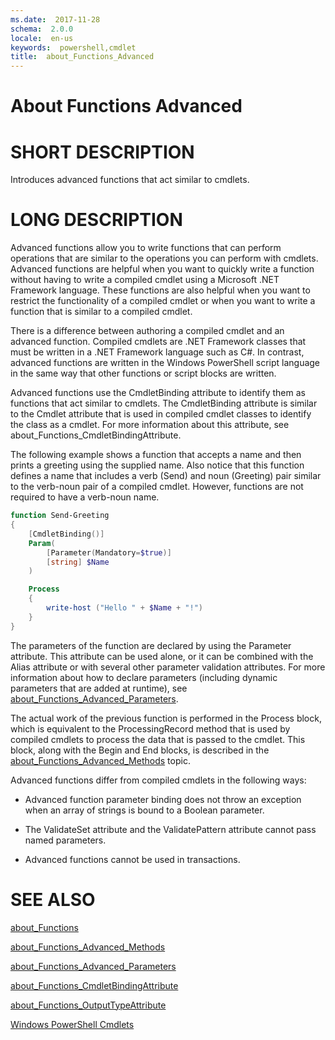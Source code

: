 ```yaml
---
ms.date:  2017-11-28
schema:  2.0.0
locale:  en-us
keywords:  powershell,cmdlet
title:  about_Functions_Advanced
---
```


# About Functions Advanced

# SHORT DESCRIPTION

Introduces advanced functions that act similar to cmdlets.

# LONG DESCRIPTION

Advanced functions allow you to write functions that can perform operations
that are similar to the operations you can perform with cmdlets. Advanced
functions are helpful when you want to quickly write a function without having
to write a compiled cmdlet using a Microsoft .NET Framework language. These
functions are also helpful when you want to restrict the functionality of a
compiled cmdlet or when you want to write a function that is similar to a
compiled cmdlet.

There is a difference between authoring a compiled cmdlet and an advanced
function. Compiled cmdlets are .NET Framework classes that must be written in
a .NET Framework language such as C#. In contrast, advanced functions are
written in the Windows PowerShell script language in the same way that other
functions or script blocks are written.

Advanced functions use the CmdletBinding attribute to identify them as
functions that act similar to cmdlets. The CmdletBinding attribute is similar
to the Cmdlet attribute that is used in compiled cmdlet classes to identify
the class as a cmdlet. For more information about this attribute, see
about_Functions_CmdletBindingAttribute.

The following example shows a function that accepts a name and then prints a
greeting using the supplied name. Also notice that this function defines a
name that includes a verb (Send) and noun (Greeting) pair similar to the
verb-noun pair of a compiled cmdlet. However, functions are not required to
have a verb-noun name.

```powershell
function Send-Greeting
{
    [CmdletBinding()]
    Param(
        [Parameter(Mandatory=$true)]
        [string] $Name
    )

    Process
    {
        write-host ("Hello " + $Name + "!")
    }
}
```

The parameters of the function are declared by using the Parameter attribute.
This attribute can be used alone, or it can be combined with the Alias
attribute or with several other parameter validation attributes. For more
information about how to declare parameters (including dynamic parameters that
are added at runtime), see
[about_Functions_Advanced_Parameters](about_Functions_Advanced_Parameters.md).

The actual work of the previous function is performed in the Process block,
which is equivalent to the ProcessingRecord method that is used by compiled
cmdlets to process the data that is passed to the cmdlet. This block, along
with the Begin and End blocks, is described in the
[about_Functions_Advanced_Methods](about_Functions_Advanced_Methods.md) topic.

Advanced functions differ from compiled cmdlets in the following ways:

- Advanced function parameter binding does not throw an exception when an
  array of strings is bound to a Boolean parameter.

- The ValidateSet attribute and the ValidatePattern attribute cannot pass
  named parameters.

- Advanced functions cannot be used in transactions.

# SEE ALSO

[about_Functions](about_Functions.md)

[about_Functions_Advanced_Methods](about_Functions_Advanced_Methods.md)

[about_Functions_Advanced_Parameters](about_Functions_Advanced_Parameters.md)

[about_Functions_CmdletBindingAttribute](about_Functions_CmdletBindingAttribute.md)

[about_Functions_OutputTypeAttribute](about_Functions_OutputTypeAttribute.md)

[Windows PowerShell Cmdlets](http://go.microsoft.com/fwlink/?LinkID=135279)
